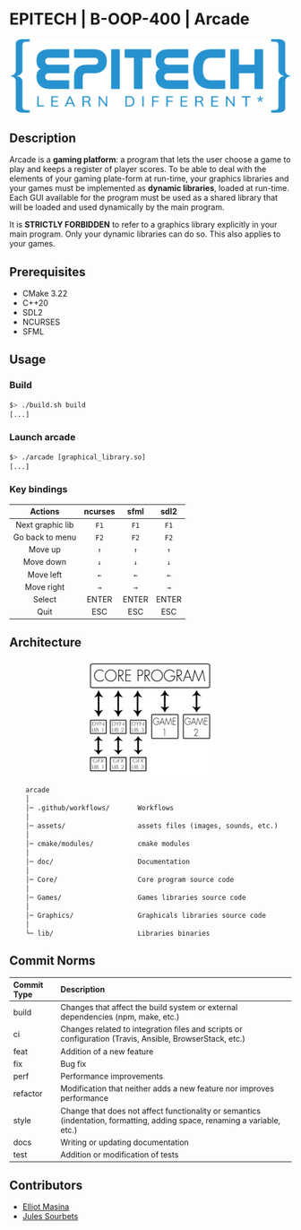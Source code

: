 # EPITECH | B-OOP-400 | Arcade

![Epitech](doc/png/Epitech_banner.png)

## Description

Arcade is a **gaming platform**: a program that lets the user choose a game to play and keeps a register of player scores.
To be able to deal with the elements of your gaming plate-form at run-time, your graphics libraries and your games
must be implemented as **dynamic libraries**, loaded at run-time.
Each GUI available for the program must be used as a shared library that will be loaded and used dynamically by the main program.

It is **STRICTLY FORBIDDEN** to refer to a graphics library explicitly in your main program.
Only your dynamic libraries can do so. This also applies to your games.

## Prerequisites

- CMake 3.22
- C++20
- SDL2
- NCURSES
- SFML

## Usage

### Build

```bash
$> ./build.sh build
[...]
```

### Launch arcade

```bash
$> ./arcade [graphical_library.so]
[...]
```

### Key bindings

|     Actions      | ncurses | sfml  | sdl2  |
|:----------------:|:-------:|:-----:|:-----:|
| Next graphic lib |  `F1`   | `F1`  | `F1`  |
| Go back to menu  |  `F2`   | `F2`  | `F2`  |
|     Move up      |   `↑`   |  `↑`  |  `↑`  |
|    Move down     |   `↓`   |  `↓`  |  `↓`  |
|    Move left     |   `←`   |  `←`  |  `←`  |
|    Move right    |   `→`   |  `→`  |  `→`  |
|      Select      |  ENTER  | ENTER | ENTER |
|       Quit       |   ESC   |  ESC  |  ESC  |

## Architecture

<p align="center">
    <img src="doc/png/Core_Program.png" alt="Architecture">
</p>

```
    arcade
    │
    │─ .github/workflows/       Workflows
    │
    │─ assets/                  assets files (images, sounds, etc.)
    │
    │─ cmake/modules/           cmake modules 
    │
    │─ doc/                     Documentation
    │
    │─ Core/                    Core program source code
    │
    │─ Games/                   Games libraries source code
    │
    │─ Graphics/                Graphicals libraries source code
    │
    └─ lib/                     Libraries binaries
```

## Commit Norms

| Commit Type | Description                                                                                                               |
|:------------|:--------------------------------------------------------------------------------------------------------------------------|
| build       | Changes that affect the build system or external dependencies (npm, make, etc.)                                           |
| ci          | Changes related to integration files and scripts or configuration (Travis, Ansible, BrowserStack, etc.)                   |
| feat        | Addition of a new feature                                                                                                 |
| fix         | Bug fix                                                                                                                   |
| perf        | Performance improvements                                                                                                  |
| refactor    | Modification that neither adds a new feature nor improves performance                                                     |
| style       | Change that does not affect functionality or semantics (indentation, formatting, adding space, renaming a variable, etc.) |
| docs        | Writing or updating documentation                                                                                         |
| test        | Addition or modification of tests                                                                                         |

## Contributors
- [Elliot Masina](https://github.com/bobis33)
- [Jules Sourbets](https://github.com/wwLeji)
